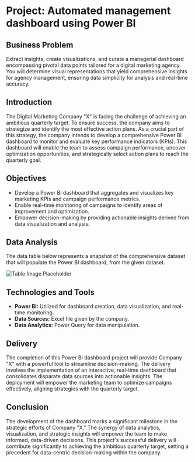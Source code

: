 # Project: Automated management dashboard using Power BI

## Business Problem

Extract insights, create visualizations, and curate a managerial dashboard encompassing pivotal data points tailored for a digital marketing agency. You will determine visual representations that yield comprehensive insights for agency management, ensuring data simplicity for analysis and real-time accuracy.

## Introduction

The Digital Marketing Company "X" is facing the challenge of achieving an ambitious quarterly target. To ensure success, the company aims to strategize and identify the most effective action plans. As a crucial part of this strategy, the company intends to develop a comprehensive Power BI dashboard to monitor and evaluate key performance indicators (KPIs). This dashboard will enable the team to assess campaign performance, uncover optimization opportunities, and strategically select action plans to reach the quarterly goal.

## Objectives

- Develop a Power BI dashboard that aggregates and visualizes key marketing KPIs and campaign performance metrics.
- Enable real-time monitoring of campaigns to identify areas of improvement and optimization.
- Empower decision-making by providing actionable insights derived from data visualization and analysis.

## Data Analysis

The data table below represents a snapshot of the comprehensive dataset that will populate the Power BI dashboard, from the given dataset.

![Table Image Placeholder](link_to_table_image.png)

## Technologies and Tools

- **Power BI:** Utilized for dashboard creation, data visualization, and real-time monitoring.
- **Data Sources:** Excel file given by the company.
- **Data Analytics:** Power Query for data manipulation.

## Delivery

The completion of this Power BI dashboard project will provide Company "X" with a powerful tool to streamline decision-making. The delivery involves the implementation of an interactive, real-time dashboard that consolidates disparate data sources into actionable insights. The deployment will empower the marketing team to optimize campaigns effectively, aligning strategies with the quarterly target.

## Conclusion

The development of the dashboard marks a significant milestone in the strategic efforts of Company "X." The synergy of data analytics, visualization, and strategic insights will empower the team to make informed, data-driven decisions. This project's successful delivery will contribute significantly to achieving the ambitious quarterly target, setting a precedent for data-centric decision-making within the company.
